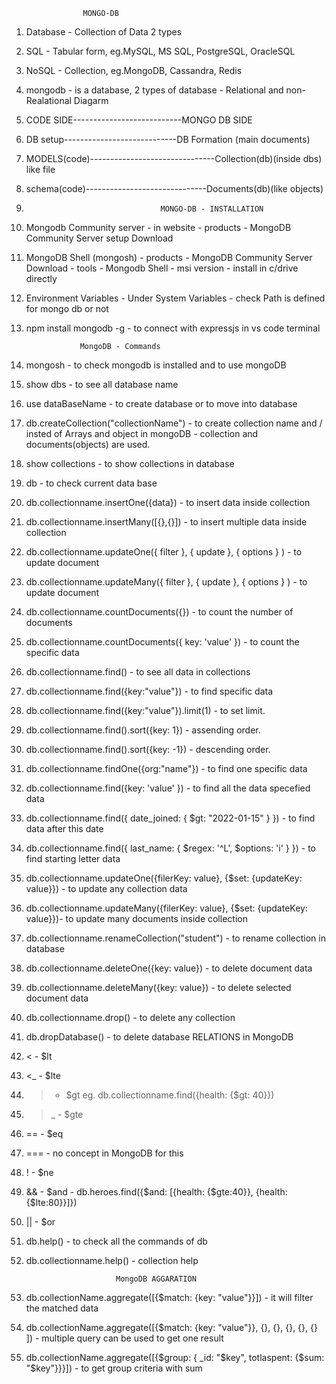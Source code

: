                     MONGO-DB

1.  Database - Collection of Data 2 types
2.  SQL - Tabular form, eg.MySQL, MS SQL, PostgreSQL, OracleSQL
3.  NoSQL - Collection, eg.MongoDB, Cassandra, Redis
4.  mongodb - is a database, 2 types of database - Relational and non-Realational
    Diagarm
5.  CODE SIDE---------------------------MONGO DB SIDE
6.  DB setup----------------------------DB Formation (main documents)
7.  MODELS(code)-------------------------------Collection(db)(inside dbs) like file
8.  schema(code)------------------------------Documents(db)(like objects)

9.                                   MONGO-DB - INSTALLATION
10. Mongodb Community server - in website - products - MongoDB Community Server setup Download
11. MongoDB Shell (mongosh) - products - MongoDB Community Server Download - tools - Mongodb Shell - msi version - install in c/drive directly
12. Environment Variables - Under System Variables - check Path is defined for mongo db or not
13. npm install mongodb -g - to connect with expressjs in vs code terminal

                    MongoDB - Commands

14. mongosh - to check mongodb is installed and to use mongoDB
15. show dbs - to see all database name
16. use dataBaseName - to create database or to move into database
17. db.createCollection("collectionName") - to create collection name and / insted of Arrays and object in mongoDB - collection and documents(objects) are used.

18. show collections - to show collections in database
19. db - to check current data base
20. db.collectionname.insertOne({data}) - to insert data inside collection
21. db.collectionname.insertMany([{},{}]) - to insert multiple data inside collection
22. db.collectionname.updateOne({ filter }, { update }, { options } ) - to update document
23. db.collectionname.updateMany({ filter }, { update }, { options } ) - to update document
24. db.collectionname.countDocuments({}) - to count the number of documents
25. db.collectionname.countDocuments({ key: 'value' }) - to count the specific data
26. db.collectionname.find() - to see all data in collections
27. db.collectionname.find({key:"value"}) - to find specific data
28. db.collectionname.find({key:"value"}).limit(1) - to set limit.
29. db.collectionname.find().sort({key: 1}) - assending order.
30. db.collectionname.find().sort({key: -1}) - descending order.
31. db.collectionname.findOne({org:"name"}) - to find one specific data
32. db.collectionname.find({key: 'value' }) - to find all the data specefied data
33. db.collectionname.find({ date_joined: { $gt: "2022-01-15" } }) - to find data after this date
34. db.collectionname.find({ last_name: { $regex: '^L', $options: 'i' } }) - to find starting letter data
35. db.collectionname.updateOne({filerKey: value}, {$set: {updateKey: value}}) - to update any collection data
36. db.collectionname.updateMany({filerKey: value}, {$set: {updateKey: value}})- to update many documents inside collection
37. db.collectionname.renameCollection("student") - to rename collection in database
38. db.collectionname.deleteOne({key: value}) - to delete document data
39. db.collectionname.deleteMany({key: value}) - to delete selected document data
40. db.collectionname.drop() - to delete any collection
41. db.dropDatabase() - to delete database
    RELATIONS in MongoDB
42. < - $lt
43. <\_ - $lte
44. > - $gt    eg. db.collectionname.find({health: {$gt: 40}})
45. > \_ - $gte
46. == - $eq
47. === - no concept in MongoDB for this
48. ! - $ne
49. && - $and  - db.heroes.find({$and: [{health: {$gte:40}}, {health: {$lte:80}}]})
50. || - $or

51. db.help() - to check all the commands of db
52. db.collectionname.help() - collection help

                            MongoDB AGGARATION

53. db.collectionName.aggregate([{$match: {key: "value"}}]) - it will filter the matched data
54. db.collectionName.aggregate([{$match: {key: "value"}}, {}, {}, {}, {}, {} ]) - multiple query can be used to get one result
55. db.collectionName.aggregate([{$group: { _id: "$key", totlaspent: {$sum: "$key"}}}]) - to get group criteria with sum 
